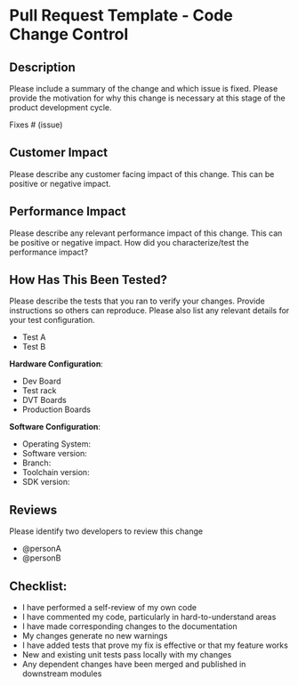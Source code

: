 <!-- 
SPDX-FileCopyrightText: 2022 WebReady Projects <https://github.com/wr-projects/>

SPDX-License-Identifier: MIT
-->
# Pull Request Template - Code Change Control

## Description

Please include a summary of the change and which issue is fixed. Please provide the motivation for why this change is necessary at this stage of the product development cycle.

Fixes # (issue)

## Customer Impact

Please describe any customer facing impact of this change. This can be positive or negative impact.

## Performance Impact

Please describe any relevant performance impact of this change. This can be positive or negative impact. How did you characterize/test the performance impact?

## How Has This Been Tested?

Please describe the tests that you ran to verify your changes. Provide instructions so others can reproduce. Please also list any relevant details for your test configuration.

*   Test A
*   Test B

**Hardware Configuration**:

*   Dev Board
*   Test rack
*   DVT Boards
*   Production Boards

**Software Configuration**:

*   Operating System:
*   Software version:
*   Branch:
*   Toolchain version:
*   SDK version:

## Reviews

Please identify two developers to review this change

*   @personA
*   @personB

## Checklist:

*   I have performed a self-review of my own code
*   I have commented my code, particularly in hard-to-understand areas
*   I have made corresponding changes to the documentation
*   My changes generate no new warnings
*   I have added tests that prove my fix is effective or that my feature works
*   New and existing unit tests pass locally with my changes
*   Any dependent changes have been merged and published in downstream modules
